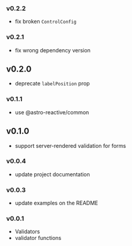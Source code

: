 ### v0.2.2
- fix broken `ControlConfig`

### v0.2.1
- fix wrong dependency version
## v0.2.0
- deprecate `labelPosition` prop

### v0.1.1
- use @astro-reactive/common

## v0.1.0
- support server-rendered validation for forms

### v0.0.4
- update project documentation

### v0.0.3
- update examples on the README

### v0.0.1
- Validators
- validator functions
